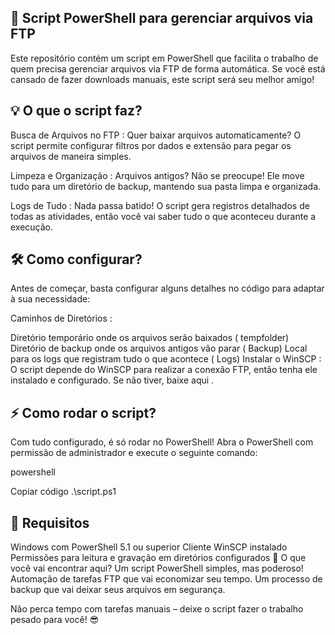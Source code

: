 ## 🚀 Script PowerShell para gerenciar arquivos via FTP


Este repositório contém um script em PowerShell que facilita o trabalho de quem precisa gerenciar arquivos via FTP de forma automática. Se você está cansado de fazer downloads manuais, este script será seu melhor amigo!

## 💡 O que o script faz?
Busca de Arquivos no FTP :
Quer baixar arquivos automaticamente? O script permite configurar filtros por dados e extensão para pegar os arquivos de maneira simples.

Limpeza e Organização :
Arquivos antigos? Não se preocupe! Ele move tudo para um diretório de backup, mantendo sua pasta limpa e organizada.

Logs de Tudo :
Nada passa batido! O script gera registros detalhados de todas as atividades, então você vai saber tudo o que aconteceu durante a execução.

## 🛠️ Como configurar?
Antes de começar, basta configurar alguns detalhes no código para adaptar à sua necessidade:

Caminhos de Diretórios :

Diretório temporário onde os arquivos serão baixados ( tempfolder)
Diretório de backup onde os arquivos antigos vão parar ( Backup)
Local para os logs que registram tudo o que acontece ( Logs)
Instalar o WinSCP :
O script depende do WinSCP para realizar a conexão FTP, então tenha ele instalado e configurado. Se não tiver, baixe aqui .

## ⚡ Como rodar o script?
Com tudo configurado, é só rodar no PowerShell! Abra o PowerShell com permissão de administrador e execute o seguinte comando:

powershell

Copiar código
.\script.ps1  

## 🌟 Requisitos
Windows com PowerShell 5.1 ou superior
Cliente WinSCP instalado
Permissões para leitura e gravação em diretórios configurados
💬 O que você vai encontrar aqui?
Um script PowerShell simples, mas poderoso!
Automação de tarefas FTP que vai economizar seu tempo.
Um processo de backup que vai deixar seus arquivos em segurança.

Não perca tempo com tarefas manuais – deixe o script fazer o trabalho pesado para você! 😎
